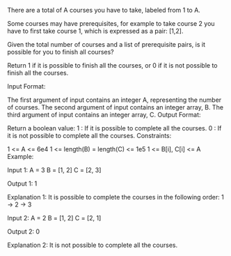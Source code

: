 There are a total of A courses you have to take, labeled from 1 to A.

Some courses may have prerequisites, for example to take course 2 you have to first take course 1, which is expressed as a pair: [1,2].

Given the total number of courses and a list of prerequisite pairs, is it possible for you to finish all courses?

Return 1 if it is possible to finish all the courses, or 0 if it is not possible to finish all the courses.

Input Format:

The first argument of input contains an integer A, representing the number of courses.
The second argument of input contains an integer array, B.
The third argument of input contains an integer array, C.
Output Format:

Return a boolean value:
    1 : If it is possible to complete all the courses.
    0 : If it is not possible to complete all the courses.
Constraints:

1 <= A <= 6e4
1 <= length(B) = length(C) <= 1e5
1 <= B[i], C[i] <= A
Example:

Input 1:
    A = 3
    B = [1, 2]
    C = [2, 3]

Output 1:
    1

Explanation 1:
    It is possible to complete the courses in the following order:
        1 -> 2 -> 3

Input 2:
    A = 2
    B = [1, 2]
    C = [2, 1]

Output 2:
    0

Explanation 2:
    It is not possible to complete all the courses.

